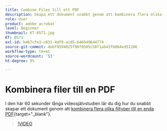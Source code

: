 ```yaml
---
title: Combine Files till ett PDF
description: Skapa ett dokument snabbt genom att kombinera flera olika filtyper i ett och samma PDF
role: User
product: adobe acrobat
level: Beginner
thumbnail: KT-8571.jpg
KT: 8571
exl-id: b467cfe3-c031-4df9-acd5-646949644774
source-git-commit: 4ebf9594025f98f0505c58f1ab43fb864ed51206
workflow-type: tm+mt
source-wordcount: '53'
ht-degree: 9%

---
```


# Kombinera filer till en PDF

I den här 60 sekunder långa videosjälvstudien lär du dig hur du snabbt skapar ett dokument genom att [kombinera flera olika filtyper till en enda PDF](https://www.adobe.com/se/acrobat/online/merge-pdf.html){target="_blank"}.

>[!VIDEO](https://video.tv.adobe.com/v/336361?quality=12&learn=on&hidetitle=true)
